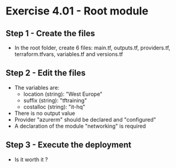# Exercise 4.01 - Root module

## Step 1 - Create the files

- In the root folder, create 6 files: main.tf, outputs.tf, providers.tf, terraform.tfvars, variables.tf and versions.tf

## Step 2 - Edit the files

- The variables are:
  - location (string): "West Europe"
  - suffix (string): "tftraining"
  - costalloc (string): "it-hq"
- There is no output value
- Provider "azurerm" should be declared and "configured"
- A declaration of the module "networking" is required

## Step 3 - Execute the deployment

- Is it worth it ?
